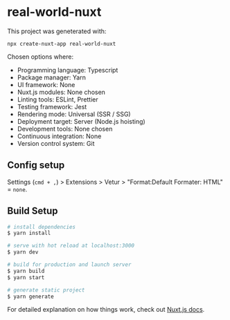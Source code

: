 # real-world-nuxt

This project was geneterated with:
```
npx create-nuxt-app real-world-nuxt
```

Chosen options where:
- Programming language: Typescript
- Package manager: Yarn
- UI framework: None
- Nuxt.js modules: None chosen
- Linting tools: ESLint, Prettier
- Testing framework: Jest
- Rendering mode: Universal (SSR / SSG)
- Deployment target: Server (Node.js hoisting)
- Development tools: None chosen
- Continuous integration: None
- Version control system: Git

## Config setup

Settings (`cmd + ,`) > Extensions > Vetur > "Format:Default Formater: HTML" = `none`.

## Build Setup

```bash
# install dependencies
$ yarn install

# serve with hot reload at localhost:3000
$ yarn dev

# build for production and launch server
$ yarn build
$ yarn start

# generate static project
$ yarn generate
```

For detailed explanation on how things work, check out [Nuxt.js docs](https://nuxtjs.org).
